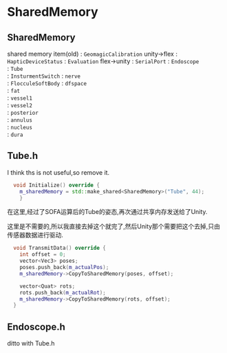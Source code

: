 # SharedMemory

## SharedMemory

shared memory item(old)
: `GeomagicCalibration` unity->flex
: `HapticDeviceStatus`
: `Evaluation` flex->unity
: `SerialPort`
: `Endoscope`        
: `Tube`             
: `InsturmentSwitch`
: `nerve`            
: `FlocculeSoftBody`
: `dfspace`          
: `fat`              
: `vessel1`          
: `vessel2`          
: `posterior`        
: `annulus`          
: `nucleus`          
: `dura`


## Tube.h
I think ths is not useful,so remove it.

```C++
  void Initialize() override {
    m_sharedMemory = std::make_shared<SharedMemory>("Tube", 44);
    }
```
在这里,经过了SOFA运算后的Tube的姿态,再次通过共享内存发送给了Unity.

这里是不需要的,所以我直接去掉这个就完了,然后Unity那个需要把这个去掉,只由传感器数据进行驱动.
```C++
  void TransmitData() override {
    int offset = 0;
    vector<Vec3> poses;
    poses.push_back(m_actualPos);
    m_sharedMemory->CopyToSharedMemory(poses, offset);

    vector<Quat> rots;
    rots.push_back(m_actualRot);
    m_sharedMemory->CopyToSharedMemory(rots, offset);
  }
```
## Endoscope.h
ditto with Tube.h


